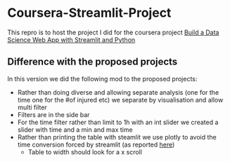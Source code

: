# Coursera-Streamlit-Project

This repro is to host the project I did for the coursera project [Build a Data Science Web App with Streamlit and Python](https://www.coursera.org/projects/data-science-streamlit-python)

## Difference with the proposed projects
In this version we did the following mod to the proposed projects:
* Rather than doing diverse and allowing separate analysis (one for the time one for the #of injured etc) we separate by visualisation and allow multi filter
* Filters are in the side bar
* For the time filter rather than limit to 1h with an int slider we created a slider with time and a min and max time 
* Rather than printing the table with steamlit we use plotly to avoid the time conversion forced by streamlit (as reported [here](https://github.com/streamlit/streamlit/issues/1061))
  * Table to width should look for a x scroll